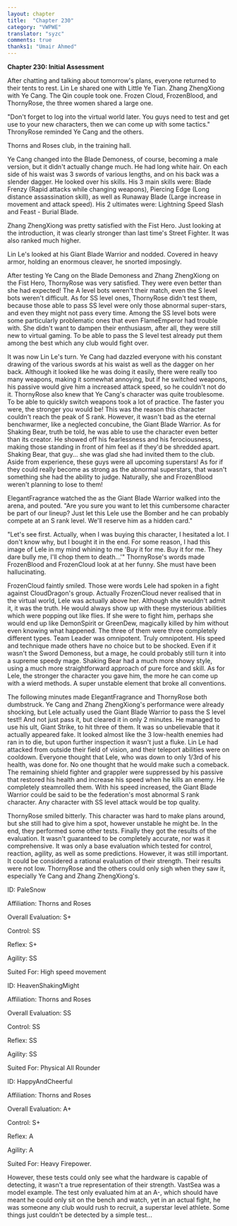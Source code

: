 ```yaml
---
layout: chapter
title:  "Chapter 230"
category: "VWPWE"
translator: "syzc"
comments: true
thanks1: "Umair Ahmed"
---
```


**Chapter 230: Initial Assessment**

After chatting and talking about tomorrow's plans, everyone returned to their tents to rest. Lin Le shared one with Little Ye Tian. Zhang ZhengXiong with Ye Cang. The Qin couple took one. Frozen Cloud, FrozenBlood, and ThornyRose, the three women shared a large one.

"Don't forget to log into the virtual world later. You guys need to test and get use to your new characters, then we can come up with some tactics." ThronyRose reminded Ye Cang and the others.

Thorns and Roses club, in the training hall.

Ye Cang changed into the Blade Demoness, of course, becoming a male version, but it didn't actually change much. He had long white hair. On each side of his waist was 3 swords of various lengths, and on his back was a slender dagger. He looked over his skills. His 3 main skills were: Blade Frenzy (Rapid attacks while changing weapons), Piercing Edge (Long distance assassination skill), as well as Runaway Blade (Large increase in movement and attack speed). His 2 ultimates were: Lightning Speed Slash and Feast - Burial Blade.

Zhang ZhengXiong was pretty satisfied with the Fist Hero. Just looking at the introduction, it was clearly stronger than last time's Street Fighter. It was also ranked much higher. 

Lin Le's looked at his Giant Blade Warrior and nodded. Covered in heavy armor, holding an enormous cleaver, he snorted imposingly.

After testing Ye Cang on the Blade Demoness and Zhang ZhengXiong on the Fist Hero, ThornyRose was very satisfied. They were even better than she had expected! The A level bots weren't their match, even the S level bots weren't difficult. As for SS level ones, ThornyRose didn't test them, because those able to pass SS level were only those abnormal super-stars, and even they might not pass every time. Among the SS level bots were some particularly problematic ones that even FlameEmperor had trouble with. She didn't want to dampen their enthusiasm, after all, they were still new to virtual gaming. To be able to pass the S level test already put them among the best which any club would fight over.

It was now Lin Le's turn. Ye Cang had dazzled everyone with his constant drawing of the various swords at his waist as well as the dagger on her back. Although it looked like he was doing it easily, there were really too many weapons, making it somewhat annoying, but if he switched weapons, his passive would give him a increased attack speed, so he couldn't not do it. ThornyRose also knew that Ye Cang's character was quite troublesome. To be able to quickly switch weapons took a lot of practice. The faster you were, the stronger you would be! This was the reason this character couldn't reach the peak of S rank. However, it wasn't bad as the eternal benchwarmer, like a neglected concubine, the Giant Blade Warrior. As for Shaking Bear, truth be told, he was able to use the character even better than its creator. He showed off his fearlessness and his ferociousness, making those standing in front of him feel as if they'd be shredded apart. Shaking Bear, that guy... she was glad she had invited them to the club. Aside from experience, these guys were all upcoming superstars! As for if they could really become as strong as the abnormal superstars, that wasn't something she had the ability to judge. Naturally, she and FrozenBlood weren't planning to lose to them!

ElegantFragrance watched the as the Giant Blade Warrior walked into the arena, and pouted. "Are you sure you want to let this cumbersome character be part of our lineup? Just let this Lele use the Bomber and he can probably compete at an S rank level. We'll reserve him as a hidden card."

"Let's see first. Actually, when I was buying this character, I hesitated a lot. I don't know why, but I bought it in the end. For some reason, I had this image of Lele in my mind whining to me 'Buy it for me. Buy it for me. They dare bully me, I'll chop them to death...'" ThornyRose's words made FrozenBlood and FrozenCloud look at at her funny. She must have been hallucinating.

FrozenCloud faintly smiled. Those were words Lele had spoken in a fight against CloudDragon's group. Actually FrozenCloud never realised that in the virtual world, Lele was actually above her. Although she wouldn't admit it, it was the truth. He would always show up with these mysterious abilities which were popping out like flies. If she were to fight him, perhaps she would end up like DemonSpirit or GreenDew, magically killed by him without even knowing what happened. The three of them were three completely different types. Team Leader was omnipotent. Truly omnipotent. His speed and technique made others have no choice but to be shocked. Even if it wasn't the Sword Demoness, but a mage, he could probably still turn it into a supreme speedy mage. Shaking Bear had a much more showy style, using a much more straightforward approach of pure force and skill. As for Lele, the stronger the character you gave him, the more he can come up with a wierd methods. A super unstable element that broke all conventions. 

The following minutes made ElegantFragrance and ThornyRose both dumbstruck. Ye Cang and Zhang ZhengXiong's performance were already shocking, but Lele actually used the Giant Blade Warrior to pass the S level test!! And not just pass it, but cleared it in only 2 minutes. He managed to use his ult, Giant Strike, to hit three of them. It was so unbelievable that it actually appeared fake. It looked almost like the 3 low-health enemies had ran in to die, but upon further inspection it wasn't just a fluke. Lin Le had attacked from outside their field of vision, and their teleport abilities were on cooldown. Everyone thought that Lele, who was down to only 1/3rd of his health, was done for. No one thought that he would make such a comeback. The remaining shield fighter and grappler were suppressed by his passive that restored his health and increase his speed when he kills an enemy. He completely steamrolled them. With his speed increased, the Giant Blade Warrior could be said to be the federation's most abnormal S rank character. Any character with SS level attack would be top quality. 

ThornyRose smiled bitterly. This character was hard to make plans around, but she still had to give him a spot, however unstable he might be. In the end, they performed some other tests. Finally they got the results of the evaluation. It wasn't guaranteed to be completely accurate, nor was it comprehensive. It was only a base evaluation which tested for control, reaction, agility, as well as some predictions. However, it was still important. It could be considered a rational evaluation of their strength. Their results were not low. ThornyRose and the others could only sigh when they saw it, especially Ye Cang and Zhang ZhengXiong's.

ID: PaleSnow

Affiliation: Thorns and Roses

Overall Evaluation: S+

Control: SS

Reflex: S+

Agility: SS

Suited For: High speed movement

ID: HeavenShakingMight

Affiliation: Thorns and Roses

Overall Evaluation: SS

Control: SS

Reflex: SS

Agility: SS

Suited For: Physical All Rounder

ID: HappyAndCheerful

Affiliation: Thorns and Roses

Overall Evaluation: A+

Control: S+

Reflex: A

Agility: A

Suited For: Heavy Firepower.

However, these tests could only see what the hardware is capable of detecting, it wasn't a true representation of their strength. VastSea was a model example. The test only evaluated him at an A-, which should have meant he could only sit on the bench and watch, yet in an actual fight, he was someone any club would rush to recruit, a superstar level athlete. Some things just couldn't be detected by a simple test...
